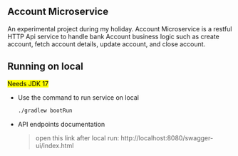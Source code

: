 ## Account Microservice
An experimental project during my holiday. Account Microservice is a restful HTTP Api service to handle bank Account business logic such as create account, fetch account details, update account, and close account.

## Running on local
<mark>Needs JDK 17</mark>
- Use the command to run service on local
    ```bash
    ./gradlew bootRun
    ```
- API endpoints documentation
    > open this link after local run: http://localhost:8080/swagger-ui/index.html
    

